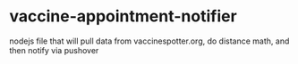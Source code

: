 # vaccine-appointment-notifier
nodejs file that will pull data from vaccinespotter.org, do distance math, and then notify via pushover
